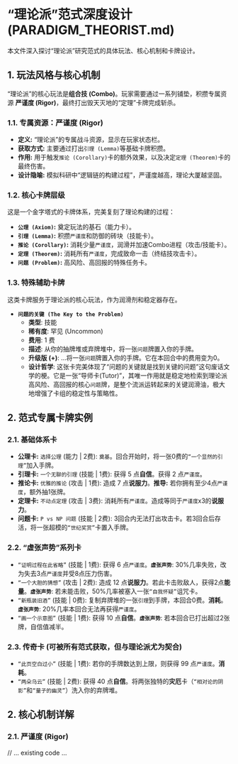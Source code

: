 # “理论派”范式深度设计 (PARADIGM_THEORIST.md)

本文件深入探讨“理论派”研究范式的具体玩法、核心机制和卡牌设计。

## 1. 玩法风格与核心机制

“理论派”的核心玩法是**组合技 (Combo)**。玩家需要通过一系列铺垫，积攒专属资源 **严谨度 (Rigor)**，最终打出毁天灭地的“定理”卡牌完成斩杀。

### 1.1. 专属资源：严谨度 (Rigor)
- **定义:** “理论派”的专属战斗资源，显示在玩家状态栏。
- **获取方式:** 主要通过打出`引理 (Lemma)`等基础卡牌积攒。
- **作用:** 用于触发`推论 (Corollary)`卡的额外效果，以及决定`定理 (Theorem)`卡的最终伤害。
- **设计隐喻:** 模拟科研中“逻辑链的构建过程”，严谨度越高，理论大厦越坚固。

### 1.2. 核心卡牌层级
这是一个金字塔式的卡牌体系，完美复刻了理论构建的过程：
- **`公理 (Axiom)`:** 奠定玩法的基石（能力卡）。
- **`引理 (Lemma)`:** 积攒`严谨度`和防御的砖块（技能卡）。
- **`推论 (Corollary)`:** 消耗少量`严谨度`，润滑并加速Combo进程（攻击/技能卡）。
- **`定理 (Theorem)`:** 消耗所有`严谨度`，完成致命一击（终结技攻击卡）。
- **`问题 (Problem)`:** 高风险、高回报的特殊任务卡。

### 1.3. 特殊辅助卡牌
这类卡牌服务于理论派的核心玩法，作为润滑剂和稳定器存在。

- **`问题的关键 (The Key to the Problem)`**
    - **类型**: 技能
    - **稀有度**: 罕见 (Uncommon)
    - **费用**: 1 费
    - **描述**: 从你的抽牌堆或弃牌堆中，将一张`问题`牌置入你的手牌。
    - **升级版 (+)**: ...将一张`问题`牌置入你的手牌。它在本回合中的费用变为0。
    - **设计哲学**: 这张卡完美体现了“问题的关键就是找到关键的问题”这句废话文学的梗。它是一张“导师卡(Tutor)”，其唯一作用就是稳定地检索到理论派高风险、高回报的核心`问题`牌，是整个流派运转起来的关键润滑油，极大地增强了卡组的稳定性与策略性。

## 2. 范式专属卡牌实例

### 2.1. 基础体系卡
- **公理卡:** `选择公理` (能力 | 2费): `奠基`。回合开始时，将一张0费的`“一个显然的引理”`加入手牌。
- **引理卡:** `一个无聊的引理` (技能 | 1费): 获得 5 点**自信**。获得 2 点`严谨度`。
- **推论卡:** `优雅的推论` (攻击 | 1费): 造成 7 点**说服力**。**推导:** 若你拥有至少4点`严谨度`，额外抽1张牌。
- **定理卡:** `不动点定理` (攻击 | 3费): 消耗所有`严谨度`。造成等同于`严谨度`x3的**说服力**。
- **问题卡:** `P vs NP 问题` (技能 | 2费): 3回合内无法打出攻击卡。若3回合后存活，将一张超模的`“世纪奖赏”`卡置入手牌。

### 2.2. “虚张声势”系列卡
- `“证明过程在此省略”` (技能 | 1费): 获得 6 点`严谨度`。**`虚张声势`**: 30%几率失败，改为失去3点`严谨度`并受8点压力伤害。
- `“一个大胆的猜想”` (攻击 | 2费): 造成 12 点**说服力**。若此卡击败敌人，获得2点**能量**。**`虚张声势`**: 若未能击败，50%几率被塞入一张`“自我怀疑”`诅咒卡。
- `“新瓶装旧酒”` (技能 | 0费): 复制弃牌堆的一张`引理`到手牌，本回合0费。**消耗**。**`虚张声势`**: 20%几率本回合无法再获得`严谨度`。
- `“画一个示意图”` (技能 | 1费): 获得 10 点**自信**。**`虚张声势`**: 若本回合已打出超过2张牌，自信值减半。

### 2.3. 传奇卡 (可被所有范式获取，但与理论派尤为契合)
- `“此页空白过小”` (技能 | 1费): 若你的手牌数达到上限，则获得 99 点`严谨度`。**消耗**。
- `“两朵乌云”` (技能 | 2费): 获得 40 点**自信**。将两张独特的**灾厄**卡（`“相对论的阴影”`和`“量子的幽灵”`）洗入你的弃牌堆。

## 2. 核心机制详解

### 2.1. 严谨度 (Rigor)
// ... existing code ... 